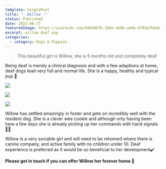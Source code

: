 ```yaml
---
template: SinglePost
title: "- Willow -"
status: Published
date: 2022-08-17
featuredImage: https://ucarecdn.com/048d867b-1b0e-4e8b-a44b-6f83e7b6def5/-/crop/1778x1208/0,255/-/preview/
excerpt: willow deaf pup
categories:
  - category: Dogs & Puppies
---
```

> This beautiful girl is Willow, she is 5 months old and completely deaf


Being deaf is merely a clinical diagnosis and with a few adaptions at home, deaf dogs lead very full and normal life. She is a happy, healthy and typical pup 🐶

![](https://ucarecdn.com/cd104a03-6478-41a3-beb9-3c8a58a11577/-/crop/1778x1398/0,205/-/preview/)

![](https://ucarecdn.com/cc245d41-05b4-4271-9ac3-1ee25c964cf4/-/crop/1552x1548/0,157/-/preview/)

![](https://ucarecdn.com/f49458da-3f8f-4b6f-9d3c-157467c7f217/-/crop/1688x1717/0,0/-/preview/)


Willow has settled amazingly in foster and gets on incredibly well with the resident dog. She is a clever wee cookie and although only having been here a few days she is already picking up her commands with hand signals 👍🏼


Willow is a very sociable girl and will need to be rehomed where there is canine company, and active family with no children under 10. Deaf experience is preferred as it would be so beneficial to her development✔️


**Please get in touch if you can offer Willow her forever home 🏡**
